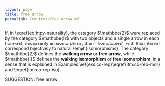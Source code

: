 ```yaml
---
layout: page
title: free arrow
permalink: /context/free_arrow.md
---
```

If, in \eqref{eq:htpy-naturality}, the category $\mathbbe{2}$ were replaced by the category $\mathbbe{I}$ with two objects and a single arrow in each hom-set, necessarily an isomorphism,  then ``homotopies'' with this interval correspond bijectively to natural \emph{isomorphisms}. The category $\mathbbe{2}$ defines the **walking arrow** or **free arrow**, while $\mathbbe{I}$ defines the **walking isomorphism** or **free isomorphism**, in a sense that is explained in Examples \ref{exs:co-rep}\eqref{itm:co-rep-mor} and \eqref{itm:co-rep-iso}.

SUGGESTION: free arrow